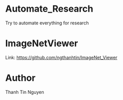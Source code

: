 # Automate_Research
Try to automate everything for research

# ImageNetViewer
Link: https://github.com/ngthanhtin/ImageNet_Viewer


# Author
Thanh Tin Nguyen
